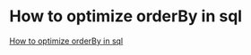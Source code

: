 # How to optimize orderBy in sql
[How to optimize orderBy in sql](https://aiwithcloud.com/2022/09/19/how_to_optimize_orderby_in_sql/)